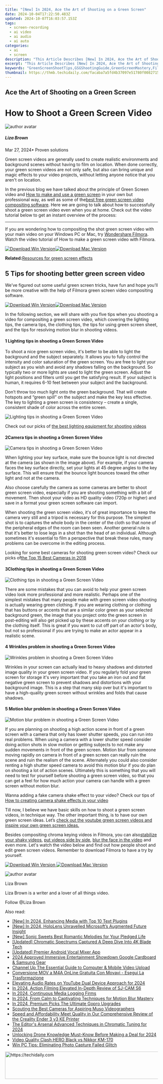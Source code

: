 ```yaml
---
title: "[New] In 2024, Ace the Art of Shooting on a Green Screen"
date: 2024-10-04T17:22:50.483Z
updated: 2024-10-07T16:03:57.153Z
tags: 
  - screen-recording
  - ai video
  - ai audio
  - ai auto
categories: 
  - ai
  - screen
description: "This Article Describes [New] In 2024, Ace the Art of Shooting on a Green Screen"
excerpt: "This Article Describes [New] In 2024, Ace the Art of Shooting on a Green Screen"
keywords: "GreenScreenShootTips,GSGShootingGuide,GreenScreenMastery,FilmGreenBackground,ShootingWithGreenscreen,ProGSGShootingSkills,MasteringGreenScreenAct"
thumbnail: https://thmb.techidaily.com/facaba7a5fd4b37097e51780f00827156432b8b7f6935409750ab63148a1187d.jpg
---
```


## Ace the Art of Shooting on a Green Screen

# How to Shoot a Green Screen Video

![author avatar](https://lh5.googleusercontent.com/-AIMmjowaFs4/AAAAAAAAAAI/AAAAAAAAABc/Y5UmwDaI7HU/s250-c-k/photo.jpg)

##### Liza Brown

 Mar 27, 2024• Proven solutions

Green screen videos are generally used to create realistic environments and background scenes without having to film on location. When done correctly, your green screen videos are not only safe, but also can bring unique and magic effects to your video projects, without letting anyone notice that you aren't on location.

In the previous blog we have talked about the principle of Green Screen video and [How to make and use a green screen](https://tools.techidaily.com/wondershare/filmora/download/) in your own but professional way, as well as some of the[best free green screen video compositing software](https://tools.techidaily.com/wondershare/filmora/download/). Here we are going to talk about how to successfully shoot a green screen video even when you at home. Check out the video tutorial below to get an instant overview of the process:

---

If you are wondering how to compositing the shot green screen video with your main video on your Windows PC or Mac, try [Wondershare Filmora](https://tools.techidaily.com/wondershare/filmora/download/). Watch the video tutorial of How to make a green screen video with Filmora.

[![Download Win Version](https://images.wondershare.com/filmora/guide/download-btn-win.jpg)](https://tools.techidaily.com/wondershare/filmora/download/)[![Download Mac Version](https://images.wondershare.com/filmora/guide/download-btn-mac.jpg)](https://tools.techidaily.com/wondershare/filmora/download/)

**Related:**[Resources for green screen effects](https://tools.techidaily.com/wondershare/filmora/download/)

## 5 Tips for shooting better green screen video

We’ve figured out some useful green screen tricks, have fun and hope you’ll be more creative with the help of Filmora green screen video compositing software.

[![Download Win Version](https://images.wondershare.com/filmora/guide/download-btn-win.jpg)](https://tools.techidaily.com/wondershare/filmora/download/)[![Download Mac Version](https://images.wondershare.com/filmora/guide/download-btn-mac.jpg)](https://tools.techidaily.com/wondershare/filmora/download/)

In the following section, we will share with you five tips when you shooting a video for compositing a green screen video, which covering the lighting tips, the camera tips, the clothing tips, the tips for using green screen sheet, and the tips for resolving motion blur in shooting videos.

#### 1 Lighting tips in shooting a Green Screen Video

To shoot a nice green screen video, it's better to be able to light the background and the subject separately. It allows you to fully control the intensity and color saturation of the green screen. You are free to light your subject as you wish and avoid any shadows falling on the background. So typically two or more lights are used to light the green screen. Adjust the light positions and filters until you get the satisfying result. If your subject is human, it requires 6-10 feet between your subject and the background.

Don’t throw too much light onto the green background. That will create hotspots and “green spill” on the subject and make the key less effective. The key to lighting a green screen is consistency – create a single, consistent shade of color across the entire screen.

![Lighting tips in shooting a Green Screen Video](https://images.wondershare.com/images/multimedia/video-editor/green-screen-lighting-tips.png)

Check out our picks of [the best lighting equipment for shooting videos](https://tools.techidaily.com/wondershare/filmora/download/)

#### 2Camera tips in shooting a Green Screen Video

![Camera tips in shooting a Green Screen Video](https://images.wondershare.com/images/multimedia/video-editor/green-screen-mistake-6.png)

When lighting your key surface, make sure the bounce light is not directed at the camera (as shown in the image above). For example, if your camera faces the key surface directly, set your lights at 45 degree angles to the key surface. This will ensure that the bounce light bounces toward the other light and not at the camera.

Also choose carefully the camera as some cameras are better to shoot green screen video, especially if you are shooting something with a bit of movement. Then shoot your video as HD quality video (720p or higher) and save in a format your green screen software can import.

When shooting the green screen video, it's of great importance to keep the camera very still and a tripod is necessary for this purpose. The simplest shot is to captures the whole body in the center of the cloth so that none of the peripheral edges of the room can been seen. Another general rule is that it's better to lose legs in a shot than the head of an individual. Although sometimes it's essential to film a perspective that break these rules, many problems can be overcome in the editing process.

Looking for some best cameras for shooting green screen video? Check our picks of[the Top 15 Best Cameras in 2018](https://tools.techidaily.com/wondershare/filmora/download/)

#### 3Clothing tips in shooting a Green Screen Video

![Clothing tips in shooting a Green Screen Video](https://images.wondershare.com/images/multimedia/video-editor/green-screen-mistake-1.jpg)

There are some mistakes that you can avoid to help your green screen video look more professional and more realistic. Perhaps one of the simplest mistakes that many people make with green screen video shooting is actually wearing green clothing. If you are wearing clothing or clothing that has buttons or accents that are a similar color green as your selected background green, the image that you project onto the green screen in post-editing will also get picked up by these accents on your clothing or by the clothing itself. This is great if you want to cut off part of an actor's body, but not so professional if you are trying to make an actor appear in a realistic scene.

#### 4 Wrinkles problem in shooting a Green Screen Video

![Wrinkles problem in shooting a Green Screen Video](https://images.wondershare.com/images/multimedia/video-editor/green-screen-mistake-2.png)

Wrinkles in your screen can actually lead to heavy shadows and distorted image quality in your green screen video. If you regularly fold your green screen for storage it's very important that you take an iron out and flat negative green screen to prevent shadows and distortions with your background image. This is a step that many skip over but it's important to have a high-quality green screen without wrinkles and folds that cause shadows.

#### 5 Motion blur problem in shooting a Green Screen Video

![Motion blur problem in shooting a Green Screen Video](https://images.wondershare.com/images/multimedia/video-editor/green-screen-mistake-4.png)

If you are planning on shooting a high action scene in front of a green screen with a camera that only has lower shutter speeds, you can run into real problems. When using a camera with a lower shutter speed consider doing action shots in slow motion or getting subjects to not make any sudden movements in front of the green screen. Motion blur from someone moving rapidly on camera in front of a green screen can really ruin the scene and ruin the realism of the scene. Alternately you could also consider renting a high shutter speed camera to avoid this motion blur if you do plan on shooting a lot of action scenes. Ultimately this is something that you will need to test for yourself before shooting a green screen video, so that you can get a feel for how much action your camera can handle with a green screen without motion blur.

Wanna adding a fake camera shake effect to your video? Check our tips of [How to creating camera shake effects in your video](https://tools.techidaily.com/wondershare/filmora/download/)

Till now, I believe we have basic skills on how to shoot a green screen videos, in technique way. The other important thing, is to have our own green screen ideas. Let’s [check out the youtube green screen videos and inspire your own green screen ideas.](https://tools.techidaily.com/wondershare/filmora/download/)

Besides compositing chroma keying videos in Filmora, you can also[stabilize your shaky videos](https://tools.techidaily.com/wondershare/filmora/download/), [put videos side by side](https://tools.techidaily.com/wondershare/filmora/download/), [blur the face in the video](https://tools.techidaily.com/wondershare/filmora/download/) and even more. Let's watch the video below and find out how people shoot and edit green screen videos. Remember to download Filmora to have a try by yourself.

[![Download Win Version](https://images.wondershare.com/filmora/guide/download-btn-win.jpg) ](https://tools.techidaily.com/wondershare/filmora/download/) [![Download Mac Version](https://images.wondershare.com/filmora/guide/download-btn-mac.jpg) ](https://tools.techidaily.com/wondershare/filmora/download/)

![author avatar](https://lh5.googleusercontent.com/-AIMmjowaFs4/AAAAAAAAAAI/AAAAAAAAABc/Y5UmwDaI7HU/s250-c-k/photo.jpg)

Liza Brown

Liza Brown is a writer and a lover of all things video.

Follow @Liza Brown


<ins class="adsbygoogle"
     style="display:block"
     data-ad-format="autorelaxed"
     data-ad-client="ca-pub-7571918770474297"
     data-ad-slot="1223367746"></ins>



<ins class="adsbygoogle"
     style="display:block"
     data-ad-client="ca-pub-7571918770474297"
     data-ad-slot="8358498916"
     data-ad-format="auto"
     data-full-width-responsive="true"></ins>


<span class="atpl-alsoreadstyle">Also read:</span>
<div><ul>
<li><a href="https://article-helps.techidaily.com/new-in-2024-enhancing-media-with-top-10-text-plugins/"><u>[New] In 2024, Enhancing Media with Top 10 Text Plugins</u></a></li>
<li><a href="https://fox-hovers.techidaily.com/new-in-2024-hololens-unravelled-microsofts-augmented-future-insight/"><u>[New] In 2024, HoloLens Unravelled Microsoft’s Augmented Future Insight</u></a></li>
<li><a href="https://fox-hovers.techidaily.com/new-sonic-sweets-best-romantic-melodies-for-your-pledged-life/"><u>[New] Sonic Sweets Best Romantic Melodies for Your Pledged Life</u></a></li>
<li><a href="https://fox-hovers.techidaily.com/updated-chromatic-spectrums-captured-a-deep-dive-into-4k-blade-tech/"><u>[Updated] Chromatic Spectrums Captured A Deep Dive Into 4K Blade Tech</u></a></li>
<li><a href="https://fox-hovers.techidaily.com/updated-premier-android-vocal-mixer-app/"><u>[Updated] Premier Android Vocal Mixer App</u></a></li>
<li><a href="https://some-techniques.techidaily.com/2024-approved-immersive-entertainment-showdown-google-cardboard-and-samsung-gear/"><u>2024 Approved Immersive Entertainment Showdown Google Cardboard & Samsung Gear</u></a></li>
<li><a href="https://youtube-clips.techidaily.com/channel-up-the-essential-guide-to-computer-and-mobile-video-upload/"><u>Channel Up The Essential Guide to Computer & Mobile Video Upload</u></a></li>
<li><a href="https://techtrends.techidaily.com/conversione-mov-a-m4a-online-gratuita-con-movavi-esegui-la-trasformazione/"><u>Conversione MOV a M4A OnLine Gratuita Con Movavi - Esegui La Trasformazione</u></a></li>
<li><a href="https://youtube-clips.techidaily.com/elevating-audio-rates-on-youtube-dual-device-approach-for-2024/"><u>Elevating Audio Rates on YouTube Dual Device Approach for 2024</u></a></li>
<li><a href="https://fox-hovers.techidaily.com/in-2024-action-filming-elevated-in-depth-review-of-sj-cam-s6/"><u>In 2024, Action Filming Elevated In-Depth Review of SJ-CAM S6</u></a></li>
<li><a href="https://screen-activity-recording.techidaily.com/in-2024-continuous-media-logging-firms/"><u>In 2024, Continuous Media Logging Firms</u></a></li>
<li><a href="https://fox-hovers.techidaily.com/in-2024-from-calm-to-captivating-techniques-for-motion-blur-mastery/"><u>In 2024, From Calm to Captivating Techniques for Motion Blur Mastery</u></a></li>
<li><a href="https://fox-hovers.techidaily.com/in-2024-premium-picks-the-ultimate-gopro-upgrades/"><u>In 2024, Premium Picks The Ultimate Gopro Upgrades</u></a></li>
<li><a href="https://extra-hints.techidaily.com/scouting-the-best-cameras-for-aspiring-muso-videographers/"><u>Scouting the Best Cameras for Aspiring Muso Videographers</u></a></li>
<li><a href="https://hardware-tips.techidaily.com/speed-and-affordability-meet-quality-in-our-comprehensive-review-of-the-creality-ender-3-v3-ke-printer/"><u>Speed and Affordability Meet Quality in Our Comprehensive Review of the Creality Ender 3 v3 KE Printer</u></a></li>
<li><a href="https://fox-cloud.techidaily.com/the-editors-arsenal-advanced-techniques-in-chromatic-tuning-for-2024/"><u>The Editor's Arsenal Advanced Techniques in Chromatic Tuning for 2024</u></a></li>
<li><a href="https://fox-hovers.techidaily.com/unlocking-drone-knowledge-must-know-before-making-a-deal-for-2024/"><u>Unlocking Drone Knowledge Must-Know Before Making a Deal for 2024</u></a></li>
<li><a href="https://fox-hovers.techidaily.com/video-quality-clash-hero-black-vs-nikkor-km-170/"><u>Video Quality Clash HERO Black vs Nikkor KM-170</u></a></li>
<li><a href="https://win11-tips.techidaily.com/win-pc-tips-eliminating-photo-capture-failed-glitch/"><u>Win PC Tips: Eliminating Photo Capture Failed Glitch</u></a></li>
</ul></div>

<!-- affiliate ads begin -->
<a href="https://aidotcom.pxf.io/c/5597632/2129043/19576" target="_top" id="2129043">
  <img src="//a.impactradius-go.com/display-ad/19576-2129043" border="0" alt="https://techidaily.com" width="728" height="90"/>
</a>
<img height="0" width="0" src="https://aidotcom.pxf.io/i/5597632/2129043/19576" style="position:absolute;visibility:hidden;" border="0" />
<!-- affiliate ads end -->

